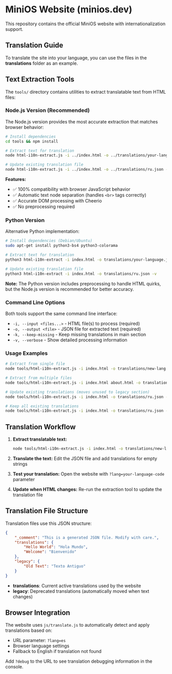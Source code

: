# MiniOS Website (minios.dev)

This repository contains the official MiniOS website with internationalization support.

## Translation Guide

To translate the site into your language, you can use the files in the **translations** folder as an example.

## Text Extraction Tools

The `tools/` directory contains utilities to extract translatable text from HTML files:

### Node.js Version (Recommended)

The Node.js version provides the most accurate extraction that matches browser behavior:

```bash
# Install dependencies
cd tools && npm install

# Extract text for translation
node html-i10n-extract.js -i ../index.html -o ../translations/your-language.json -v

# Update existing translation file
node html-i10n-extract.js -i ../index.html -o ../translations/ru.json -v
```

**Features:**
- ✅ 100% compatibility with browser JavaScript behavior
- ✅ Automatic text node separation (handles `<br>` tags correctly)
- ✅ Accurate DOM processing with Cheerio
- ✅ No preprocessing required

### Python Version

Alternative Python implementation:

```bash
# Install dependencies (Debian/Ubuntu)
sudo apt-get install python3-bs4 python3-colorama

# Extract text for translation
python3 html-i10n-extract -i index.html -o translations/your-language.json -v

# Update existing translation file  
python3 html-i10n-extract -i index.html -o translations/ru.json -v
```

**Note:** The Python version includes preprocessing to handle HTML quirks, but the Node.js version is recommended for better accuracy.

### Command Line Options

Both tools support the same command line interface:

- `-i, --input <files...>` - HTML file(s) to process (required)
- `-o, --output <file>` - JSON file for extracted text (required)  
- `-k, --keep-missing` - Keep missing translations in main section
- `-v, --verbose` - Show detailed processing information

### Usage Examples

```bash
# Extract from single file
node tools/html-i10n-extract.js -i index.html -o translations/new-lang.json -v

# Extract from multiple files
node tools/html-i10n-extract.js -i index.html about.html -o translations/combined.json -v

# Update existing translations (moves unused to legacy section)
node tools/html-i10n-extract.js -i index.html -o translations/ru.json -v

# Keep all existing translations 
node tools/html-i10n-extract.js -i index.html -o translations/ru.json -k -v
```

## Translation Workflow

1. **Extract translatable text:**
   ```bash
   node tools/html-i10n-extract.js -i index.html -o translations/new-language.json -v
   ```

2. **Translate the text:** Edit the JSON file and add translations for empty strings

3. **Test your translation:** Open the website with `?lang=your-language-code` parameter

4. **Update when HTML changes:** Re-run the extraction tool to update the translation file

## Translation File Structure

Translation files use this JSON structure:

```json
{
    "_comment": "This is a generated JSON file. Modify with care.",
    "translations": {
        "Hello World": "Hola Mundo",
        "Welcome": "Bienvenido"
    },
    "legacy": {
        "Old Text": "Texto Antiguo"
    }
}
```

- **translations**: Current active translations used by the website
- **legacy**: Deprecated translations (automatically moved when text changes)

## Browser Integration

The website uses `js/translate.js` to automatically detect and apply translations based on:
- URL parameter: `?lang=es` 
- Browser language settings
- Fallback to English if translation not found

Add `?debug` to the URL to see translation debugging information in the console.
